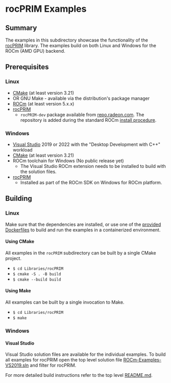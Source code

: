 # rocPRIM Examples

## Summary
The examples in this subdirectory showcase the functionality of the [rocPRIM](https://github.com/ROCmSoftwarePlatform/rocPRIM) library. The examples build on both Linux and Windows for the ROCm (AMD GPU) backend.

## Prerequisites
### Linux
- [CMake](https://cmake.org/download/) (at least version 3.21)
- OR GNU Make - available via the distribution's package manager
- [ROCm](https://docs.amd.com/bundle/ROCm-Installation-Guide-v5.1.3/page/Overview_of_ROCm_Installation_Methods.html) (at least version 5.x.x)
- [rocPRIM](https://github.com/ROCmSoftwarePlatform/rocPRIM)
    - `rocPRIM-dev` package available from [repo.radeon.com](https://repo.radeon.com/rocm/). The repository is added during the standard ROCm [install procedure](https://docs.amd.com/bundle/ROCm-Installation-Guide-v5.1.3/page/How_to_Install_ROCm.html).

### Windows
- [Visual Studio](https://visualstudio.microsoft.com/) 2019 or 2022 with the "Desktop Development with C++" workload
- [CMake](https://cmake.org/download/) (at least version 3.21)
- ROCm toolchain for Windows (No public release yet)
    - The Visual Studio ROCm extension needs to be installed to build with the solution files.
- [rocPRIM](https://github.com/ROCmSoftwarePlatform/rocPRIM)
    - Installed as part of the ROCm SDK on Windows for ROCm platform.


## Building
### Linux
Make sure that the dependencies are installed, or use one of the [provided Dockerfiles](../../Dockerfiles/) to build and run the examples in a containerized environment.

#### Using CMake
All examples in the `rocPRIM` subdirectory can be built by a single CMake project.

- `$ cd Libraries/rocPRIM`
- `$ cmake -S . -B build`
- `$ cmake --build build`

#### Using Make
All examples can be built by a single invocation to Make.
- `$ cd Libraries/rocPRIM`
- `$ make`

### Windows
#### Visual Studio
Visual Studio solution files are available for the individual examples. To build all examples for rocPRIM open the top level solution file [ROCm-Examples-VS2019.sln](../../ROCm-Examples-VS2019.sln) and filter for rocPRIM.

For more detailed build instructions refer to the top level [README.md](../../README.md#visual-studio).
